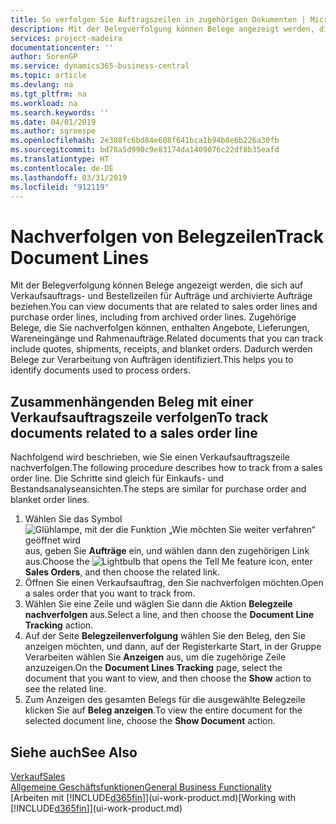 ```yaml
---
title: So verfolgen Sie Auftragszeilen in zugehörigen Dokumenten | Microsoft Docs
description: Mit der Belegverfolgung können Belege angezeigt werden, die sich auf Verkaufsauftrags- und Bestellzeilen für Aufträge und archivierte Aufträge beziehen. Zugehörige Belege, die Sie nachverfolgen können, enthalten Angebote, Lieferungen, Wareneingänge und Rahmenaufträge. Dadurch werden Belege zur Verarbeitung von Aufträgen identifiziert.
services: project-madeira
documentationcenter: ''
author: SorenGP
ms.service: dynamics365-business-central
ms.topic: article
ms.devlang: na
ms.tgt_pltfrm: na
ms.workload: na
ms.search.keywords: ''
ms.date: 04/01/2019
ms.author: sgroespe
ms.openlocfilehash: 2e308fc6bd84e608f641bca1b94b8e6b226a30fb
ms.sourcegitcommit: bd78a5d990c9e83174da1409076c22df8b35eafd
ms.translationtype: HT
ms.contentlocale: de-DE
ms.lasthandoff: 03/31/2019
ms.locfileid: "912119"
---
```

# <a name="track-document-lines"></a><span data-ttu-id="a19af-105">Nachverfolgen von Belegzeilen</span><span class="sxs-lookup"><span data-stu-id="a19af-105">Track Document Lines</span></span>
<span data-ttu-id="a19af-106">Mit der Belegverfolgung können Belege angezeigt werden, die sich auf Verkaufsauftrags- und Bestellzeilen für Aufträge und archivierte Aufträge beziehen.</span><span class="sxs-lookup"><span data-stu-id="a19af-106">You can view documents that are related to sales order lines and purchase order lines, including from archived order lines.</span></span> <span data-ttu-id="a19af-107">Zugehörige Belege, die Sie nachverfolgen können, enthalten Angebote, Lieferungen, Wareneingänge und Rahmenaufträge.</span><span class="sxs-lookup"><span data-stu-id="a19af-107">Related documents that you can track include quotes, shipments, receipts, and blanket orders.</span></span> <span data-ttu-id="a19af-108">Dadurch werden Belege zur Verarbeitung von Aufträgen identifiziert.</span><span class="sxs-lookup"><span data-stu-id="a19af-108">This helps you to identify documents used to process orders.</span></span>  

## <a name="to-track-documents-related-to-a-sales-order-line"></a><span data-ttu-id="a19af-109">Zusammenhängenden Beleg mit einer Verkaufsauftragszeile verfolgen</span><span class="sxs-lookup"><span data-stu-id="a19af-109">To track documents related to a sales order line</span></span>
<span data-ttu-id="a19af-110">Nachfolgend wird beschrieben, wie Sie einen Verkaufsauftragszeile nachverfolgen.</span><span class="sxs-lookup"><span data-stu-id="a19af-110">The following procedure describes how to track from a sales order line.</span></span> <span data-ttu-id="a19af-111">Die Schritte sind gleich für Einkaufs- und Bestandsanalyseansichten.</span><span class="sxs-lookup"><span data-stu-id="a19af-111">The steps are similar for purchase order and blanket order lines.</span></span>

1.  <span data-ttu-id="a19af-112">Wählen Sie das Symbol ![Glühlampe, mit der die Funktion „Wie möchten Sie weiter verfahren“ geöffnet wird](media/ui-search/search_small.png "Wie möchten Sie weiter verfahren?") aus, geben Sie **Aufträge** ein, und wählen dann den zugehörigen Link aus.</span><span class="sxs-lookup"><span data-stu-id="a19af-112">Choose the ![Lightbulb that opens the Tell Me feature](media/ui-search/search_small.png "Tell me what you want to do") icon, enter **Sales Orders**, and then choose the related link.</span></span>  
2.  <span data-ttu-id="a19af-113">Öffnen Sie einen Verkaufsauftrag, den Sie nachverfolgen möchten.</span><span class="sxs-lookup"><span data-stu-id="a19af-113">Open a sales order that you want to track from.</span></span>  
3.  <span data-ttu-id="a19af-114">Wählen Sie eine Zeile und wäglen Sie dann die Aktion **Belegzeile nachverfolgen** aus.</span><span class="sxs-lookup"><span data-stu-id="a19af-114">Select a line, and then choose the **Document Line Tracking** action.</span></span>
4. <span data-ttu-id="a19af-115">Auf der Seite **Belegzeilenverfolgung** wählen Sie den Beleg, den Sie anzeigen möchten, und dann, auf der Registerkarte Start, in der Gruppe Verarbeiten wählen Sie **Anzeigen** aus, um die zugehörige Zeile anzuzeigen.</span><span class="sxs-lookup"><span data-stu-id="a19af-115">On the **Document Lines Tracking** page, select the document that you want to view, and then choose the **Show** action to see the related line.</span></span>
5. <span data-ttu-id="a19af-116">Zum Anzeigen des gesamten Belegs für die ausgewählte Belegzeile klicken Sie auf **Beleg anzeigen**.</span><span class="sxs-lookup"><span data-stu-id="a19af-116">To view the entire document for the selected document line, choose the **Show Document** action.</span></span>

## <a name="see-also"></a><span data-ttu-id="a19af-117">Siehe auch</span><span class="sxs-lookup"><span data-stu-id="a19af-117">See Also</span></span>
[<span data-ttu-id="a19af-118">Verkauf</span><span class="sxs-lookup"><span data-stu-id="a19af-118">Sales</span></span>](sales-manage-sales.md)  
[<span data-ttu-id="a19af-119">Allgemeine Geschäftsfunktionen</span><span class="sxs-lookup"><span data-stu-id="a19af-119">General Business Functionality</span></span>](ui-across-business-areas.md)  
<span data-ttu-id="a19af-120">[Arbeiten mit [!INCLUDE[d365fin](includes/d365fin_md.md)]](ui-work-product.md)</span><span class="sxs-lookup"><span data-stu-id="a19af-120">[Working with [!INCLUDE[d365fin](includes/d365fin_md.md)]](ui-work-product.md)</span></span>
